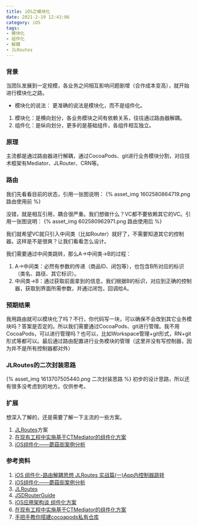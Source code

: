 ```yaml
---
title: iOS之模块化
date: 2021-2-19 12:43:06
category: iOS
tags: 
- 模块化
- 组件化
- 解耦
- JLRoutes
---
```

### 背景
当团队发展到一定规模，各业务之间相互影响问题剧增（合作成本变高），就开始进行模块化之路。
- 模块化的说法：
更准确的说法是模块化，而不是组件化。
1. 模块化：是横向划分，各业务模块之间有依赖关系，往往通过路由器解耦。
2. 组件化：是纵向划分，更多的是基础组件，各组件相互独立。

### 原理
主流都是通过路由器进行解耦，通过CocoaPods、git进行业务模块分割，对应技术框架有Mediator、JLRouter、CRN等。
### 路由
我们先看看目前的状态，引用一张图说明：
  {% asset_img  1602580864719.png 路由使用前 %}

  没错，就是相互引用，耦合很严重。我们想做什么？VC都不要依赖其它的VC。引用一张图说明：
  {% asset_img  602580962971.png 路由使用后 %}

我们就希望VC就只引入中间类（比如Router）就好了，不需要知道其它的控制器。这样是不是很爽？让我们看看怎么设计。

我们需要通过中间类跳转，那么A->中间类->B的过程：
1. A->中间类：必然有参数的传递（商品ID、闭包等），也包含B所对应的标识（类名、路径、其它标识）。
2. 中间类->B：通过获取前面拿到的信息，我们根据B的标识，对应到正确的控制器，获取到界面所需参数，并通过闭包，回调给A。

### 预期结果
我用路由就可以模块化了吗？不行，你代码写一块，可以确保不会改到其它业务模块吗？答案是否定的。所以我们需要通过CocoaPods、git进行管理。我不用CocoaPods，可以进行管理吗？也可以，比如Workspace管理+git形式，RN+git形式等都可以。最后通过路由配置进行业务模块的管理（这里并没有写控制器，因为并不是所有控制器都对外）

### JLRoutes的二次封装思路
{% asset_img  1613707505440.png 二次封装思路 %}
初步的设计思路，所以还有很多没考虑到的地方。仅供参考。

### 扩展
想深入了解的，还是需要了解一下主流的一些方案。
1. [JLRoutes](https://github.com/joeldev/JLRoutes)方案
2. [在现有工程中实施基于CTMediator的组件化方案](https://casatwy.com/modulization_in_action.html)
3. [iOS组件化——蘑菇街案例分析](https://www.jianshu.com/p/ec38c1ee5a2e)

### 参考资料
1. [iOS 组件化-路由解耦思想 JLRoutes 实战篇(一)App内控制器跳转](https://www.jianshu.com/p/c1714707c065)
2. [iOS组件化——蘑菇街案例分析](https://www.jianshu.com/p/ec38c1ee5a2e)
3. [JLRoutes](https://github.com/joeldev/JLRoutes)
4. [JSDRouterGuide](https://github.com/JerseyCoffee/JSDRouterGuide)
5. [iOS应用架构谈 组件化方案](https://casatwy.com/iOS-Modulization.html)
6. [在现有工程中实施基于CTMediator的组件化方案](https://casatwy.com/modulization_in_action.html)
7. [手把手教你搭建cocoapods私有仓库](https://www.jianshu.com/p/9e6fd79294e4)
